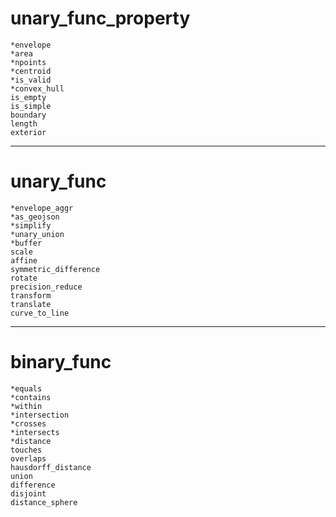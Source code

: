 # unary_func_property
```
*envelope
*area
*npoints
*centroid
*is_valid
*convex_hull
is_empty
is_simple
boundary
length
exterior
```
---
# unary_func
```
*envelope_aggr
*as_geojson
*simplify
*unary_union
*buffer
scale
affine
symmetric_difference
rotate
precision_reduce
transform
translate
curve_to_line
```

---

# binary_func
```
*equals
*contains
*within
*intersection
*crosses
*intersects
*distance
touches
overlaps
hausdorff_distance
union
difference
disjoint
distance_sphere
```
